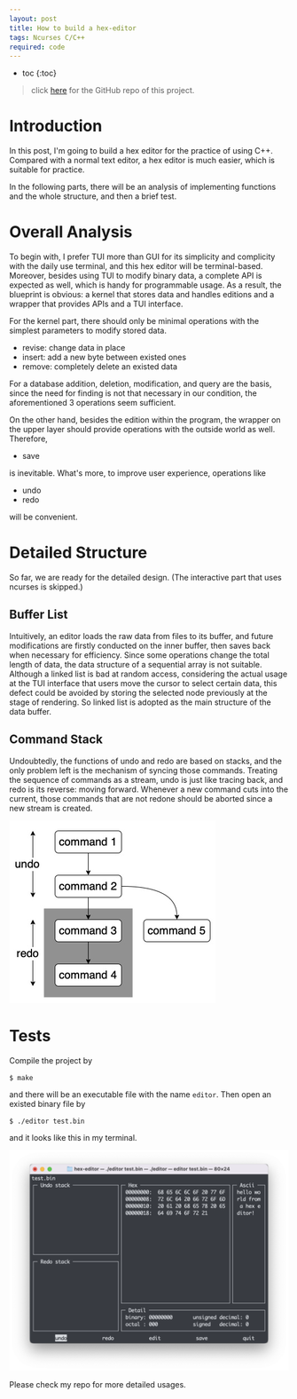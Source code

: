 ```yaml
---
layout: post
title: How to build a hex-editor
tags: Ncurses C/C++
required: code
---
```


- toc
{:toc}

> click [here](https://github.com/PENG-AO/Hex-editor) for the GitHub repo of this project.

# Introduction

In this post, I'm going to build a hex editor for the practice of using C++. Compared with a normal text editor, a hex editor is much easier, which is suitable for practice.

In the following parts, there will be an analysis of implementing functions and the whole structure, and then a brief test.

# Overall Analysis

To begin with, I prefer TUI more than GUI for its simplicity and complicity with the daily use terminal, and this hex editor will be terminal-based. Moreover, besides using TUI to modify binary data, a complete API is expected as well, which is handy for programmable usage. As a result, the blueprint is obvious: a kernel that stores data and handles editions and a wrapper that provides APIs and a TUI interface.

For the kernel part, there should only be minimal operations with the simplest parameters to modify stored data.

- revise: change data in place
- insert: add a new byte between existed ones
- remove: completely delete an existed data

For a database addition, deletion, modification, and query are the basis, since the need for finding is not that necessary in our condition, the aforementioned 3 operations seem sufficient.

On the other hand, besides the edition within the program, the wrapper on the upper layer should provide operations with the outside world as well. Therefore,

- save

is inevitable. What's more, to improve user experience, operations like

- undo
- redo

will be convenient.

# Detailed Structure

So far, we are ready for the detailed design. (The interactive part that uses ncurses is skipped.)

## Buffer List

Intuitively, an editor loads the raw data from files to its buffer, and future modifications are firstly conducted on the inner buffer, then saves back when necessary for efficiency. Since some operations change the total length of data, the data structure of a sequential array is not suitable. Although a linked list is bad at random access, considering the actual usage at the TUI interface that users move the cursor to select certain data, this defect could be avoided by storing the selected node previously at the stage of rendering. So linked list is adopted as the main structure of the data buffer.

## Command Stack

Undoubtedly, the functions of undo and redo are based on stacks, and the only problem left is the mechanism of syncing those commands. Treating the sequence of commands as a stream, undo is just like tracing back, and redo is its reverse: moving forward. Whenever a new command cuts into the current, those commands that are not redone should be aborted since a new stream is created.

<div class="img-frame"><img src="/assets/src/hex-editor/commands-flow.png"></div>

# Tests

Compile the project by

```shell
$ make
````

and there will be an executable file with the name `editor`. Then open an existed binary file by

```shell
$ ./editor test.bin
```

and it looks like this in my terminal.

<div class="img-frame"><img src="/assets/src/hex-editor/main-window.png"></div>

Please check my repo for more detailed usages.
